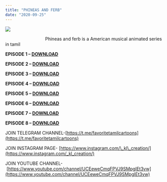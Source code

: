 ```yaml
---
title: "PHINEAS AND FERB"
date: "2020-09-25"
---
```


[![](https://1.bp.blogspot.com/-NSB-K3g9_Z8/X22BDLVxsYI/AAAAAAAAAg8/f6GmKXMUju0p-jMZBNyygbEuDhvNzFIpACLcBGAsYHQ/s0/phineas{ec34d6f8d01d0ede45b01e6d3eeb5f4ac62af10115d837c4a722207aa6a1b02d}2Band{ec34d6f8d01d0ede45b01e6d3eeb5f4ac62af10115d837c4a722207aa6a1b02d}2Bferb{ec34d6f8d01d0ede45b01e6d3eeb5f4ac62af10115d837c4a722207aa6a1b02d}2Bfree{ec34d6f8d01d0ede45b01e6d3eeb5f4ac62af10115d837c4a722207aa6a1b02d}2Bdownload{ec34d6f8d01d0ede45b01e6d3eeb5f4ac62af10115d837c4a722207aa6a1b02d}2Bin{ec34d6f8d01d0ede45b01e6d3eeb5f4ac62af10115d837c4a722207aa6a1b02d}2Btamil.jpg)](https://1.bp.blogspot.com/-NSB-K3g9_Z8/X22BDLVxsYI/AAAAAAAAAg8/f6GmKXMUju0p-jMZBNyygbEuDhvNzFIpACLcBGAsYHQ/s310/phineas{ec34d6f8d01d0ede45b01e6d3eeb5f4ac62af10115d837c4a722207aa6a1b02d}2Band{ec34d6f8d01d0ede45b01e6d3eeb5f4ac62af10115d837c4a722207aa6a1b02d}2Bferb{ec34d6f8d01d0ede45b01e6d3eeb5f4ac62af10115d837c4a722207aa6a1b02d}2Bfree{ec34d6f8d01d0ede45b01e6d3eeb5f4ac62af10115d837c4a722207aa6a1b02d}2Bdownload{ec34d6f8d01d0ede45b01e6d3eeb5f4ac62af10115d837c4a722207aa6a1b02d}2Bin{ec34d6f8d01d0ede45b01e6d3eeb5f4ac62af10115d837c4a722207aa6a1b02d}2Btamil.jpg)

                                Phineas and ferb is a American musical animated series in tamil

**EPISODE 1 – [DOWNLOAD](https://mega.nz/file/2wcRBQwQ#NyJN7zwvIXwhmCyV0NVDxdNWUdtFanXfpP5GusiRMK8)**

**EPISODE 2 – [DOWNLOAD](https://mega.nz/file/DgEXUSIS#qr4WYwXhEaBEg6rCD3nuiZxpxbTGJgceE9vaIaQ8o3Y)**

**EPISODE 3 – [DOWNLOAD](https://mega.nz/file/ekcjhKDQ#x5Ilyu2zqIPP_5JQmwqcJo0VgaPWvFqyy9RWaarJ9DE)**

**EPISODE 4 – [DOWNLOAD](https://mega.nz/file/LkUHmAYA#prloGEdr7096qm4pi4IOJKCdB4I31GqDhGpdhINDurE)**

**EPISODE 5 – [DOWNLOAD](https://mega.nz/file/zlcRUArQ#LJzbS9F6zx2KAkWugS6noQKY_ZnavxQILP1Xjf0QvPk)**

**EPISODE 6 – [DOWNLOAD](https://mega.nz/file/Pl0Q3byJ#nGfmc96_NVn11IK_BRVRSc2vGvr9ya37RJQOGJrAuWE)**

**EPISODE 7 – [DOWNLOAD](https://mega.nz/file/u48CxLwD#9ven3W7Pj0hnr78sD8NUelzqWM7-vs-eKXyT2yCM0zc)**

**EPISODE 8 – [DOWNLOAD](https://mega.nz/file/bskGWDpL#QgnfjadHjymvbvJRYZHSKiYhNadT440ZZmsgibL-pBQ)**

JOIN TELEGRAM CHANNEL-[https://t.me/favoritetamilcartoons](https://t.me/favoritetamilcartoons)

JOIN INSTAGRAM PAGE- [https://www.instagram.com/\_kl\_creation/](https://www.instagram.com/_kl_creation/)

JOIN YOUTUBE CHANNEL- [https://www.youtube.com/channel/UCEeweCmqFPVJ9SMpgIEt3vw](https://www.youtube.com/channel/UCEeweCmqFPVJ9SMpgIEt3vw)
